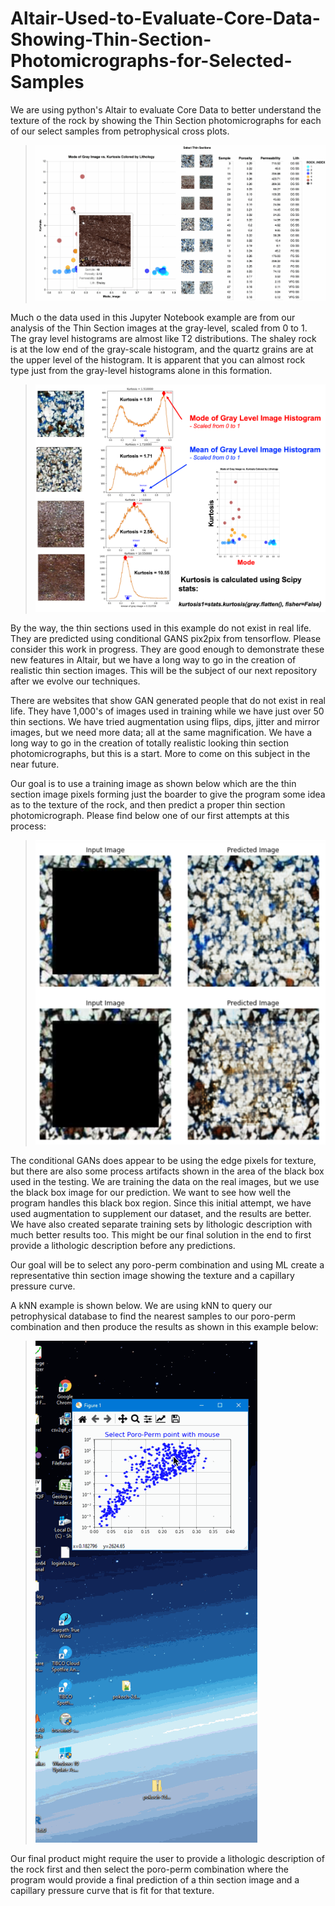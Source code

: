 # Altair-Used-to-Evaluate-Core-Data-Showing-Thin-Section-Photomicrographs-for-Selected-Samples
We are using python's Altair to evaluate Core Data to better understand the texture of the rock by showing the Thin Section photomicrographs for each of our select samples from petrophysical cross plots. 

>![Altair_TS](Mode_of_Image_Kurtosis_with_TS.gif)

Much o the data used in this Jupyter Notebook example are from our analysis of the Thin Section images at the gray-level, scaled from 0 to 1. The gray level histograms are almost like T2 distributions. The shaley rock is at the low end of the gray-scale histogram, and the quartz grains are at the upper level of the histogram. It is apparent that you can almost rock type just from the gray-level histograms alone in this formation. 

>![Altair_TS](gray-level_Kmean_Mode.png)

By the way, the thin sections used in this example do not exist in real life. They are predicted using conditional GANS pix2pix from tensorflow. Please consider this work in progress. They are good enough to demonstrate these new features in Altair, but we have a long way to go in the creation of realistic thin section images. This will be the subject of our next repository after we evolve our techniques. 

There are websites that show GAN generated people that do not exist in real life. They have 1,000's of images used in training while we have just over 50 thin sections. We have tried augmentation using flips, dips, jitter and mirror images, but we need more data; all at the same magnification. We have a long way to go in the creation of totally realistic looking thin section photomicrographs, but this is a start. More to come on this subject in the near future. 

Our goal is to use a training image as shown below which are the thin section image pixels forming just the boarder to give the program some idea as to the texture of the rock, and then predict a proper thin section photomicrograph. Please find below one of our first attempts at this process:

>![Altair_TS](TS_results.png)

The conditional GANs does appear to be using the edge pixels for texture, but there are also some process artifacts shown in the area of the black box used in the testing. We are training the data on the real images, but we use the black box image for our prediction. We want to see how well the program handles this black box region. Since this initial attempt, we have used augmentation to supplement our dataset, and the results are better. We have also created separate training sets by lithologic description with much better results too. This might be our final solution in the end to first provide a lithologic description before any predictions. 

Our goal will be to select any poro-perm combination and using ML create a representative thin section image showing the texture and a capillary pressure curve. 

A kNN example is shown below.  We are using kNN to query our petrophysical database to find the nearest samples to our poro-perm combination and then produce the results as shown in this example below:

>![Altair_TS](kNN_estimated_Pc_RosettaStone.gif)

Our final product might require the user to provide a lithologic description of the rock first and then select the poro-perm combination where the program would provide a final prediction of a thin section image and a capillary pressure curve that is fit for that texture.
